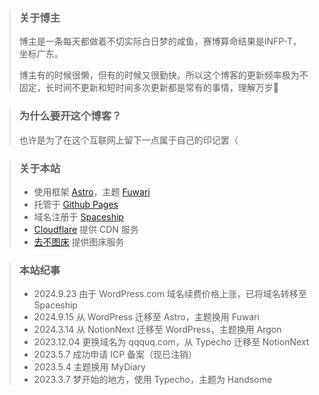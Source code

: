 > ### 关于博主
> 博主是一条每天都做着不切实际白日梦的咸鱼，赛博算命结果是INFP-T，坐标广东。
> 
> 博主有的时候很懒，但有的时候又很勤快。所以这个博客的更新频率极为不固定，长时间不更新和短时间多次更新都是常有的事情，理解万岁🙌



> ### 为什么要开这个博客？
> 也许是为了在这个互联网上留下一点属于自己的印记罢（



> ### 关于本站
> - 使用框架 [Astro](https://github.com/withastro/astro)，主题 [Fuwari](https://github.com/saicaca/fuwari)
> - 托管于 [Github Pages](https://github.com/f1shQAQ/f1shQAQ.github.io)
> - 域名注册于 [Spaceship](https://www.spaceship.com/)
> - [Cloudflare](https://cloudflare.com/) 提供 CDN 服务
> - [去不图床](https://7bu.top/) 提供图床服务



> ### 本站纪事
> - 2024.9.23  由于 WordPress.com 域名续费价格上涨，已将域名转移至 Spaceship
> - 2024.9.15  从 WordPress 迁移至 Astro，主题换用 Fuwari
> -  2024.3.14  从 NotionNext 迁移至 WordPress，主题换用 Argon
> - 2023.12.04  更换域名为 qqquq.com，从 Typecho 迁移至 NotionNext
> - 2023.5.7  成功申请 ICP 备案（现已注销）
> - 2023.5.4  主题换用 MyDiary
> - 2023.3.7  梦开始的地方，使用 Typecho，主题为 Handsome

